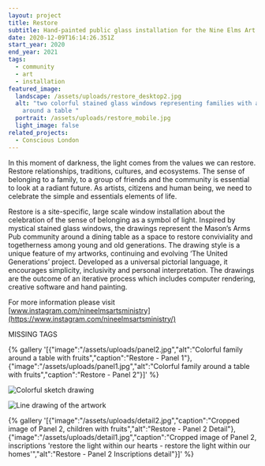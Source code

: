 ```yaml
---
layout: project
title: Restore
subtitle: Hand-painted public glass installation for the Nine Elms Art Ministry.
date: 2020-12-09T16:14:26.351Z
start_year: 2020
end_year: 2021
tags:
  - community
  - art
  - installation
featured_image:
  landscape: /assets/uploads/restore_desktop2.jpg
  alt: "two colorful stained glass windows representing families with animals
    around a table "
  portrait: /assets/uploads/restore_mobile.jpg
  light_image: false
related_projects:
  - Conscious London
---
```

In this moment of darkness, the light comes from the values we can restore. Restore relationships, traditions, cultures, and ecosystems. The sense of belonging to a family, to a group of friends and the community is essential to look at a radiant future. As artists, citizens and human being, we need to celebrate the simple and essentials elements of life. 

Restore is a site-specific, large scale window installation about the celebration of the sense of belonging as a symbol of light. Inspired by mystical stained glass windows, the drawings represent the Mason’s Arms Pub community around a dining table as a space to restore conviviality and togetherness among young and old generations. The drawing style is a unique feature of my artworks, continuing and evolving ‘The United Generations’ project. Developed as a universal pictorial language, it encourages simplicity, inclusivity and personal interpretation. The drawings are the outcome of an iterative process which includes computer rendering, creative software and hand painting.

For more information please visit [www.instagram.com/nineelmsartsministry](https://www.instagram.com/nineelmsartsministry/)

MISSING TAGS

{% gallery '[{"image":"/assets/uploads/panel2.jpg","alt":"Colorful family around a table with fruits","caption":"Restore - Panel 1"},{"image":"/assets/uploads/panel1.jpg","alt":"Colorful family around a table with fruits","caption":"Restore - Panel 2"}]' %}

![Colorful sketch drawing ](/assets/uploads/restore_sketch.jpg "Restore - Sketch drawing ")

![Line drawing of the artwork](/assets/uploads/restore_techdrawing.jpg "Restore - Technical drawing")

{% gallery '[{"image":"/assets/uploads/detail2.jpg","caption":"Cropped image of Panel 2, children with fruits","alt":"Restore - Panel 2 Detail"},{"image":"/assets/uploads/detail1.jpg","caption":"Cropped image of Panel 2, inscriptions 'restore the light within our hearts - restore the light within our homes'","alt":"Restore - Panel 2 Inscriptions detail"}]' %}